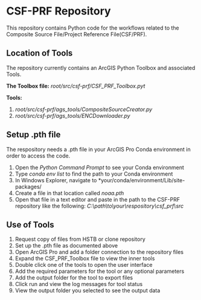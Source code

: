 # CSF-PRF Repository

This repository contains Python code for the workflows related to 
the Composite Source File/Project Reference File(CSF/PRF).

## Location of Tools
The repository currently contains an ArcGIS Python Toolbox and associated Tools.

**The Toolbox file:** *root/src/csf-prf/CSF_PRF_Toolbox.pyt*

**Tools:**
1. *root/src/csf-prf/ags_tools/CompositeSourceCreator.py*
2. *root/src/csf-prf/ags_tools/ENCDownloader.py*

## Setup .pth file
The respository needs a .pth file in your ArcGIS Pro Conda environment in order to access the code.
1. Open the *Python Command Prompt* to see your Conda environment
2. Type *conda env list* to find the path to your Conda environment
3. In Windows Explorer, navigate to *your/conda/environment/Lib/site-packages/
4. Create a file in that location called *noaa.pth*
5. Open that file in a text editor and paste in the path to the CSF-PRF repository like the following: *C:\path\to\your\respository\csf_prf\src*

## Use of Tools
1. Request copy of files from HSTB or clone repository
2. Set up the .pth file as documented above
3. Open ArcGIS Pro and add a folder connection to the repository files
4. Expand the CSF_PRF_Toolbox file to view the inner tools
5. Double click one of the tools to open the user interface
6. Add the required parameters for the tool or any optional parameters
7. Add the output folder for the tool to export files
8. Click run and view the log messages for tool status
9. View the output folder you selected to see the output data